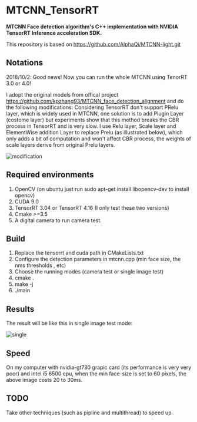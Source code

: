 # MTCNN_TensorRT

**MTCNN Face detection algorithm's C++ implementation with NVIDIA TensorRT Inference acceleration SDK.**

This repository is based on https://github.com/AlphaQi/MTCNN-light.git

## Notations

2018/10/2: Good news! Now you can run the whole MTCNN using TenorRT 3.0 or 4.0! 

I adopt the original models from offical project https://github.com/kpzhang93/MTCNN_face_detection_alignment and do the following modifications:
  Considering TensorRT don't support PRelu layer, which is widely used in MTCNN, one solution is to add Plugin Layer (costome layer) but experiments show that this method breaks the CBR process in TensorRT and is very slow. I use Relu layer, Scale layer and ElementWise addition Layer to replace Prelu (as illustrated below), which only adds a bit of computation and won't affect CBR process, the weights of scale layers derive from original Prelu layers. 
  
  ![modification](https://github.com/PKUZHOU/MTCNN_TensorRT/blob/master/pictures/modification.png)


## Required environments
1) OpenCV (on ubuntu just run sudo apt-get install libopencv-dev to install opencv)
1) CUDA 9.0
1) TensorRT 3.04 or TensorRT 4.16 (I only test these two versions)
1) Cmake >=3.5
1) A digital camera to run camera test.

## Build
1) Replace the tensorrt and cuda path in CMakeLists.txt
1) Configure the detection parameters in mtcnn.cpp (min face size, the nms thresholds , etc)
1) Choose the running modes (camera test or single image test)
1) cmake .
1) make -j
1) ./main

## Results
The result will be like this in single image test mode:

![single](https://github.com/PKUZHOU/MTCNN_TensorRT/blob/master/pictures/result.jpg)

## Speed
On my computer with nvidia-gt730 grapic card (its performance is very very poor) and intel i5 6500 cpu, when the min face-size is set to 60 pixels, the above image costs 20 to 30ms.

## TODO
Take other techniques (such as pipline and multithread) to speed up.
